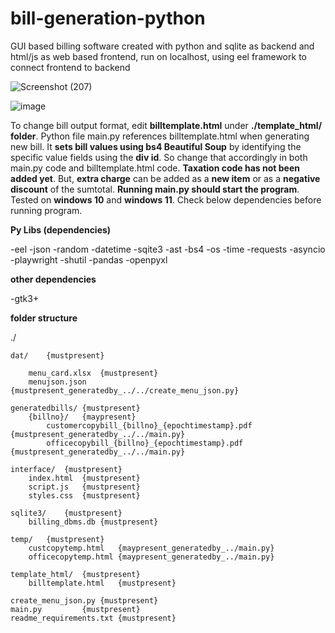 # bill-generation-python
GUI based billing software created with python and sqlite as backend and html/js as web based frontend, run on localhost, using eel framework to connect frontend to backend

![Screenshot (207)](https://github.com/user-attachments/assets/2b86df0f-05a6-41a5-9287-67ea59a81beb)

![image](https://github.com/user-attachments/assets/4f2ec0c1-de0a-4b43-a597-1cba96deb0a3)


To change bill output format, edit **billtemplate.html** under **./template_html/ folder**. Python file main.py references billtemplate.html when generating new bill. It **sets bill values using bs4 Beautiful Soup** by identifying the specific value fields using the **div id**. So change that accordingly in both main.py code and billtemplate.html code. **Taxation code has not been added yet**. But, **extra charge** can be added as a **new item** or as a **negative discount** of the sumtotal. **Running main.py should start the program**. Tested on **windows 10** and **windows 11**. Check below dependencies before running program.

**Py Libs (dependencies)**

-eel
-json
-random
-datetime
-sqite3
-ast
-bs4
-os
-time
-requests
-asyncio
-playwright
-shutil
-pandas
-openpyxl

**other dependencies**

-gtk3+

**folder structure**

./
	
 	dat/	{mustpresent}
		
  		menu_card.xlsx	{mustpresent}
		menujson.json 	{mustpresent_generatedby_../../create_menu_json.py}

	generatedbills/	{mustpresent}
		{billno}/	{maypresent}
			customercopybill_{billno}_{epochtimestamp}.pdf	{mustpresent_generatedby_../../main.py}
			officecopybill_{billno}_{epochtimestamp}.pdf	{mustpresent_generatedby_../../main.py}
		
	interface/	{mustpresent}
		index.html	{mustpresent}
		script.js	{mustpresent}
		styles.css	{mustpresent}

	sqlite3/	{mustpresent}
		billing_dbms.db	{mustpresent}

	temp/	{mustpresent}
		custcopytemp.html	{maypresent_generatedby_../main.py}
		officecopytemp.html	{maypresent_generatedby_../main.py}

	template_html/	{mustpresent}
		billtemplate.html	{mustpresent}

	create_menu_json.py	{mustpresent}
	main.py			{mustpresent}
	readme_requirements.txt	{mustpresent}
